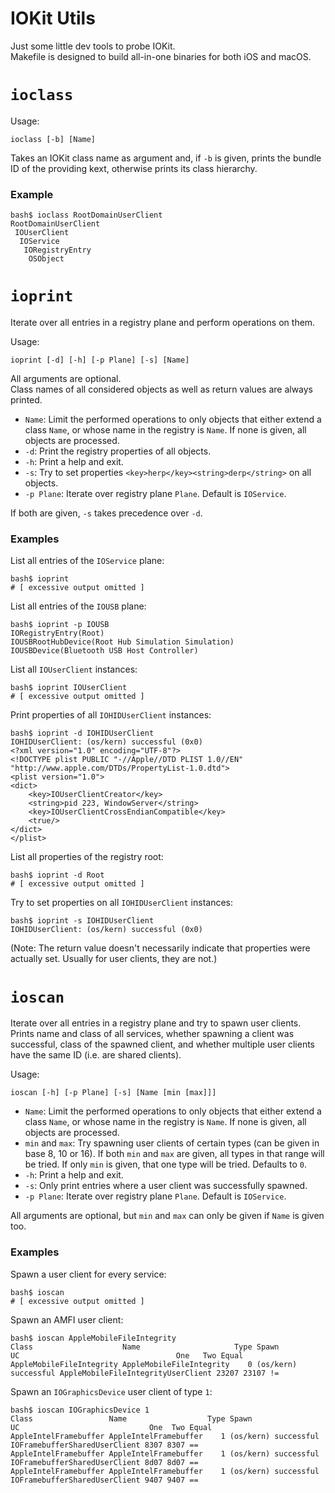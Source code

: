 # IOKit Utils

Just some little dev tools to probe IOKit.  
Makefile is designed to build all-in-one binaries for both iOS and macOS.

# `ioclass`

Usage:

    ioclass [-b] [Name]

Takes an IOKit class name as argument and, if `-b` is given, prints the bundle ID of the providing kext, otherwise prints its class hierarchy.

### Example

    bash$ ioclass RootDomainUserClient
    RootDomainUserClient
     IOUserClient
      IOService
       IORegistryEntry
        OSObject

# `ioprint`

Iterate over all entries in a registry plane and perform operations on them.

Usage:

    ioprint [-d] [-h] [-p Plane] [-s] [Name]

All arguments are optional.  
Class names of all considered objects as well as return values are always printed.

- `Name`: Limit the performed operations to only objects that either extend a class `Name`, or whose name in the registry is `Name`. If none is given, all objects are processed.
- `-d`: Print the registry properties of all objects.
- `-h`: Print a help and exit.
- `-s`: Try to set properties `<key>herp</key><string>derp</string>` on all objects.
- `-p Plane`: Iterate over registry plane `Plane`. Default is `IOService`.

If both are given, `-s` takes precedence over `-d`.

### Examples

List all entries of the `IOService` plane:

    bash$ ioprint
    # [ excessive output omitted ]

List all entries of the `IOUSB` plane:

    bash$ ioprint -p IOUSB
    IORegistryEntry(Root)
    IOUSBRootHubDevice(Root Hub Simulation Simulation)
    IOUSBDevice(Bluetooth USB Host Controller)

List all `IOUserClient` instances:

    bash$ ioprint IOUserClient
    # [ excessive output omitted ]

Print properties of all `IOHIDUserClient` instances:

    bash$ ioprint -d IOHIDUserClient
    IOHIDUserClient: (os/kern) successful (0x0)
    <?xml version="1.0" encoding="UTF-8"?>
    <!DOCTYPE plist PUBLIC "-//Apple//DTD PLIST 1.0//EN" "http://www.apple.com/DTDs/PropertyList-1.0.dtd">
    <plist version="1.0">
    <dict>
        <key>IOUserClientCreator</key>
        <string>pid 223, WindowServer</string>
        <key>IOUserClientCrossEndianCompatible</key>
        <true/>
    </dict>
    </plist>

List all properties of the registry root:

    bash$ ioprint -d Root
    # [ excessive output omitted ]

Try to set properties on all `IOHIDUserClient` instances:

    bash$ ioprint -s IOHIDUserClient
    IOHIDUserClient: (os/kern) successful (0x0)

(Note: The return value doesn't necessarily indicate that properties were actually set. Usually for user clients, they are not.)

# `ioscan`

Iterate over all entries in a registry plane and try to spawn user clients.  
Prints name and class of all services, whether spawning a client was successful, class of the spawned client, and whether multiple user clients have the same ID (i.e. are shared clients).

Usage:

    ioscan [-h] [-p Plane] [-s] [Name [min [max]]]

- `Name`: Limit the performed operations to only objects that either extend a class `Name`, or whose name in the registry is `Name`. If none is given, all objects are processed.
- `min` and `max`: Try spawning user clients of certain types (can be given in base 8, 10 or 16). If both `min` and `max` are given, all types in that range will be tried. If only `min` is given, that one type will be tried. Defaults to `0`.
- `-h`: Print a help and exit.
- `-s`: Only print entries where a user client was successfully spawned.
- `-p Plane`: Iterate over registry plane `Plane`. Default is `IOService`.

All arguments are optional, but `min` and `max` can only be given if `Name` is given too.

### Examples

Spawn a user client for every service:

    bash$ ioscan
    # [ excessive output omitted ]

Spawn an AMFI user client:

    bash$ ioscan AppleMobileFileIntegrity
    Class                    Name                     Type Spawn                UC                                   One   Two Equal
    AppleMobileFileIntegrity AppleMobileFileIntegrity    0 (os/kern) successful AppleMobileFileIntegrityUserClient 23207 23107 !=   

Spawn an `IOGraphicsDevice` user client of type `1`:

    bash$ ioscan IOGraphicsDevice 1
    Class                 Name                  Type Spawn                UC                             One  Two Equal
    AppleIntelFramebuffer AppleIntelFramebuffer    1 (os/kern) successful IOFramebufferSharedUserClient 8307 8307 ==   
    AppleIntelFramebuffer AppleIntelFramebuffer    1 (os/kern) successful IOFramebufferSharedUserClient 8d07 8d07 ==   
    AppleIntelFramebuffer AppleIntelFramebuffer    1 (os/kern) successful IOFramebufferSharedUserClient 9407 9407 ==   
